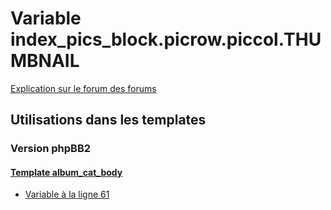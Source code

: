 # Variable index_pics_block.picrow.piccol.THUMBNAIL
[Explication sur le forum des forums](http://forum.forumactif.com/t294113-listing-des-variables#index_pics_block.picrow.piccol.THUMBNAIL)
## Utilisations dans les templates
### Version phpBB2
#### [Template album_cat_body](subsilver/album_cat_body.md)
* [Variable à la ligne 61](../subsilver/album_cat_body.tpl#L61)